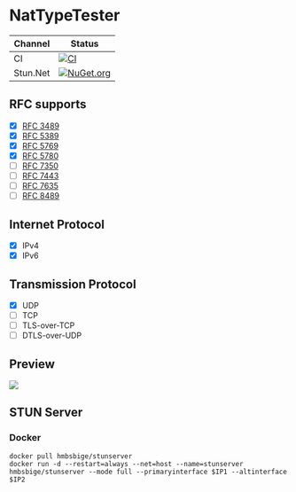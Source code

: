 # NatTypeTester
Channel | Status
-|-
CI | [![CI](https://github.com/HMBSbige/NatTypeTester/workflows/CI/badge.svg)](https://github.com/HMBSbige/NatTypeTester/actions)
Stun.Net | [![NuGet.org](https://img.shields.io/nuget/v/Stun.Net.svg?logo=nuget)](https://www.nuget.org/packages/Stun.Net/)

## RFC supports

- [x] [RFC 3489](https://datatracker.ietf.org/doc/html/rfc3489)
- [x] [RFC 5389](https://datatracker.ietf.org/doc/html/rfc5389)
- [x] [RFC 5769](https://datatracker.ietf.org/doc/html/rfc5769)
- [x] [RFC 5780](https://datatracker.ietf.org/doc/html/rfc5780)
- [ ] [RFC 7350](https://datatracker.ietf.org/doc/html/rfc7350)
- [ ] [RFC 7443](https://datatracker.ietf.org/doc/html/rfc7443)
- [ ] [RFC 7635](https://datatracker.ietf.org/doc/html/rfc7635)
- [ ] [RFC 8489](https://datatracker.ietf.org/doc/html/rfc8489)

## Internet Protocol

- [x] IPv4
- [x] IPv6

## Transmission Protocol

- [x] UDP
- [ ] TCP
- [ ] TLS-over-TCP
- [ ] DTLS-over-UDP

## Preview
![](pic/1.png)

## STUN Server
### Docker
```
docker pull hmbsbige/stunserver
docker run -d --restart=always --net=host --name=stunserver hmbsbige/stunserver --mode full --primaryinterface $IP1 --altinterface $IP2
```
